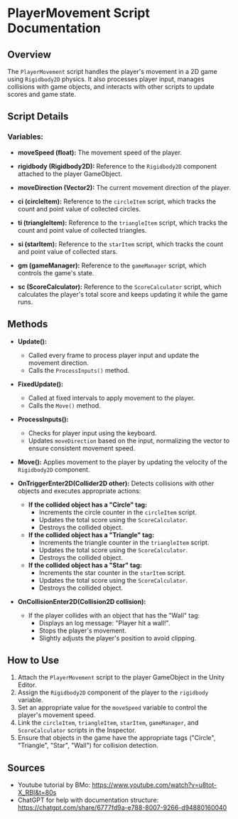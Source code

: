# PlayerMovement Script Documentation

## Overview
The `PlayerMovement` script handles the player's movement in a 2D game using `Rigidbody2D` physics. It also processes player input, manages collisions with game objects, and interacts with other scripts to update scores and game state.

## Script Details

### **Variables:**
- **moveSpeed (float):** 
  The movement speed of the player.

- **rigidbody (Rigidbody2D):** 
  Reference to the `Rigidbody2D` component attached to the player GameObject.

- **moveDirection (Vector2):** 
  The current movement direction of the player.

- **ci (circleItem):** 
  Reference to the `circleItem` script, which tracks the count and point value of collected circles.

- **ti (triangleItem):** 
  Reference to the `triangleItem` script, which tracks the count and point value of collected triangles.

- **si (starItem):** 
  Reference to the `starItem` script, which tracks the count and point value of collected stars.

- **gm (gameManager):** 
  Reference to the `gameManager` script, which controls the game's state.

- **sc (ScoreCalculator):** Reference to the `ScoreCalculator` script, which calculates the player's total score and keeps updating it while the game runs.

## Methods
- **Update():** 
  - Called every frame to process player input and update the movement direction.
  - Calls the `ProcessInputs()` method.

- **FixedUpdate():**
  - Called at fixed intervals to apply movement to the player.
  - Calls the `Move()` method.

- **ProcessInputs():**
  - Checks for player input using the keyboard.
  - Updates `moveDirection` based on the input, normalizing the vector to ensure consistent movement speed.

- **Move():**
  Applies movement to the player by updating the velocity of the `Rigidbody2D` component.
  
- **OnTriggerEnter2D(Collider2D other):**
  Detects collisions with other objects and executes appropriate actions:
    - **If the collided object has a "Circle" tag:**
      - Increments the circle counter in the `circleItem` script.
      - Updates the total score using the `ScoreCalculator`.
      - Destroys the collided object.
    - **If the collided object has a "Triangle" tag:**
      - Increments the triangle counter in the `triangleItem` script.
      - Updates the total score using the `ScoreCalculator`.
      - Destroys the collided object.
    - **If the collided object has a "Star" tag:**
      - Increments the star counter in the `starItem` script.
      - Updates the total score using the `ScoreCalculator`.
      - Destroys the collided object.
  
- **OnCollisionEnter2D(Collision2D collision):**
  - If the player collides with an object that has the "Wall" tag:
    - Displays an log message: "Player hit a wall!".
    - Stops the player's movement.
    - Slightly adjusts the player's position to avoid clipping.


## How to Use
1. Attach the `PlayerMovement` script to the player GameObject in the Unity Editor.
2. Assign the `Rigidbody2D` component of the player to the `rigidbody` variable.
3. Set an appropriate value for the `moveSpeed` variable to control the player's movement speed.
4. Link the `circleItem`, `triangleItem`, `starItem`, `gameManager`, and `ScoreCalculator` scripts in the Inspector.
5. Ensure that objects in the game have the appropriate tags ("Circle", "Triangle", "Star", "Wall") for collision detection.

## Sources
- Youtube tutorial by BMo: https://www.youtube.com/watch?v=u8tot-X_RBI&t=80s
- ChatGPT for help with documentation structure: https://chatgpt.com/share/6777fd9a-e788-8007-9266-d94880160040